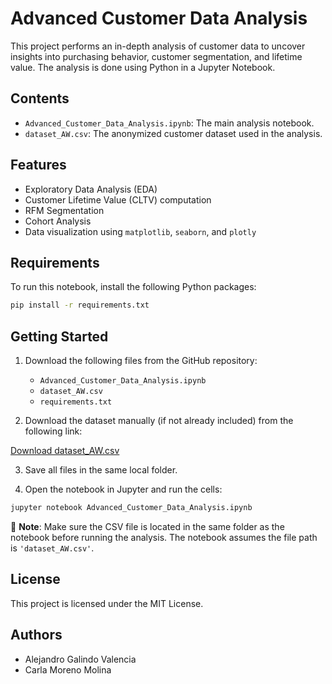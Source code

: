 # Advanced Customer Data Analysis

This project performs an in-depth analysis of customer data to uncover insights into purchasing behavior, customer segmentation, and lifetime value. The analysis is done using Python in a Jupyter Notebook.

## Contents

- `Advanced_Customer_Data_Analysis.ipynb`: The main analysis notebook.
- `dataset_AW.csv`: The anonymized customer dataset used in the analysis.

## Features

- Exploratory Data Analysis (EDA)
- Customer Lifetime Value (CLTV) computation
- RFM Segmentation
- Cohort Analysis
- Data visualization using `matplotlib`, `seaborn`, and `plotly`

## Requirements

To run this notebook, install the following Python packages:

```bash
pip install -r requirements.txt
```

## Getting Started

1. Download the following files from the GitHub repository:
   - `Advanced_Customer_Data_Analysis.ipynb`
   - `dataset_AW.csv`
   - `requirements.txt`

2. Download the dataset manually (if not already included) from the following link:

[Download dataset_AW.csv](https://raw.githubusercontent.com/Ag78910/Advanced-Customer-Data-Analysis/main/dataset_AW.csv)

3. Save all files in the same local folder.

4. Open the notebook in Jupyter and run the cells:

```bash
jupyter notebook Advanced_Customer_Data_Analysis.ipynb
```

📌 **Note**: Make sure the CSV file is located in the same folder as the notebook before running the analysis. The notebook assumes the file path is `'dataset_AW.csv'`.

## License

This project is licensed under the MIT License.

## Authors

- Alejandro Galindo Valencia
- Carla Moreno Molina
